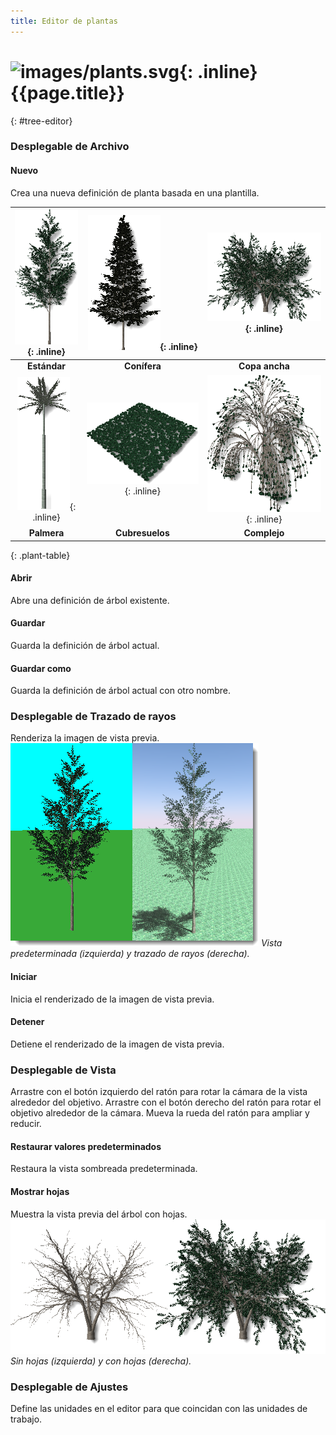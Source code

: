 ```yaml
---
title: Editor de plantas
---
```

<!-- TODO: This could use an update. But the material is a start.  Let's localize what is here.  We can fill in the details later.-->

# ![images/plants.svg](images/plants.svg){: .inline} {{page.title}}
{: #tree-editor}

### Desplegable de Archivo

#### Nuevo
Crea una nueva definición de planta basada en una plantilla.

 | ![images/standard.png](images/standard.png){: .inline} | ![images/conifer.png](images/conifer.png){: .inline} | ![images/broad.png](images/broad.png){: .inline} |
 |:-------------------------------------------:|:-----------------------------------------:|:-------------------------------------:|
 | **Estándar**                                |   **Conífera**                             | **Copa ancha**                       |
 | ![images/palm.png](images/palm.png){: .inline}         | ![images/groundcover.png](images/groundcover.png){: .inline} | ![images/complex.png](images/complex.png){: .inline} |
 | **Palmera**                                    |  **Cubresuelos**                          | **Complejo**                                  
{: .plant-table}

#### Abrir
Abre una definición de árbol existente.

#### Guardar
Guarda la definición de árbol actual.

#### Guardar como
Guarda la definición de árbol actual con otro nombre.

### Desplegable de Trazado de rayos
Renderiza la imagen de vista previa.
![images/shadedvsrendered.png](images/shadedvsrendered.png)
*Vista predeterminada (izquierda) y trazado de rayos (derecha).*

#### Iniciar
Inicia el renderizado de la imagen de vista previa.

#### Detener
Detiene el renderizado de la imagen de vista previa.

### Desplegable de Vista
Arrastre con el botón izquierdo del ratón para rotar la cámara de la vista alrededor del objetivo.
Arrastre con el botón derecho del ratón para rotar el objetivo alrededor de la cámara.
Mueva la rueda del ratón para ampliar y reducir.

#### Restaurar valores predeterminados
Restaura la vista sombreada predeterminada.

#### Mostrar hojas
Muestra la vista previa del árbol con hojas.
![images/leaves-001.png](images/leaves-001.png)
*Sin hojas (izquierda) y con hojas (derecha).*

### Desplegable de Ajustes
Define las unidades en el editor para que coincidan con las unidades de trabajo.